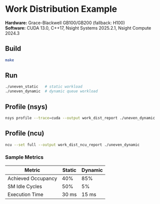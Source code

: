 # Work Distribution Example

**Hardware:** Grace-Blackwell GB100/GB200 (fallback: H100)  
**Software:** CUDA 13.0, C++17, Nsight Systems 2025.2.1, Nsight Compute 2024.3

## Build
```bash
make
```

## Run
```bash
./uneven_static   # static workload
./uneven_dynamic  # dynamic queue workload
```

## Profile (nsys)
```bash
nsys profile --trace=cuda --output work_dist_report ./uneven_dynamic
```

## Profile (ncu)
```bash
ncu --set full --output work_dist_ncu_report ./uneven_dynamic
```

### Sample Metrics

| Metric                  | Static | Dynamic |
|-------------------------|--------|---------|
| Achieved Occupancy      | 40%    | 85%     |
| SM Idle Cycles          | 50%    | 5%      |
| Execution Time          | 30 ms  | 15 ms   |
